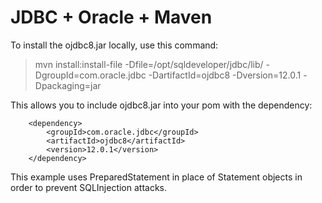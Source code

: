 # JDBC + Oracle + Maven
To install the ojdbc8.jar locally, use this command:
>mvn install:install-file -Dfile=/opt/sqldeveloper/jdbc/lib/ -DgroupId=com.oracle.jdbc -DartifactId=ojdbc8 -Dversion=12.0.1 -Dpackaging=jar

This allows you to include ojdbc8.jar into your pom with the dependency:
```
    <dependency>
    	<groupId>com.oracle.jdbc</groupId>
    	<artifactId>ojdbc8</artifactId>
    	<version>12.0.1</version>
    </dependency>
```

This example uses PreparedStatement in place of Statement objects in order to prevent SQLInjection attacks.